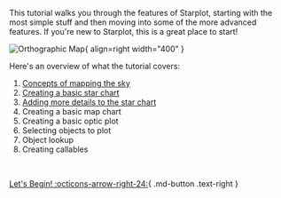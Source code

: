 
This tutorial walks you through the features of Starplot, starting with the most simple stuff and then moving into some of the more advanced features. If you're new to Starplot, this is a great place to start!

![Orthographic Map](/images/examples/map_orthographic.png){ align=right width="400" }

Here's an overview of what the tutorial covers:

1. [Concepts of mapping the sky](tutorial/01.md)
2. [Creating a basic star chart](tutorial/02.md)
3. [Adding more details to the star chart](tutorial/03.md)
4. Creating a basic map chart
5. Creating a basic optic plot
6. Selecting objects to plot
7. Object lookup
8. Creating callables

<br/>

[Let's Begin! :octicons-arrow-right-24:](tutorial/01.md){ .md-button .text-right }
